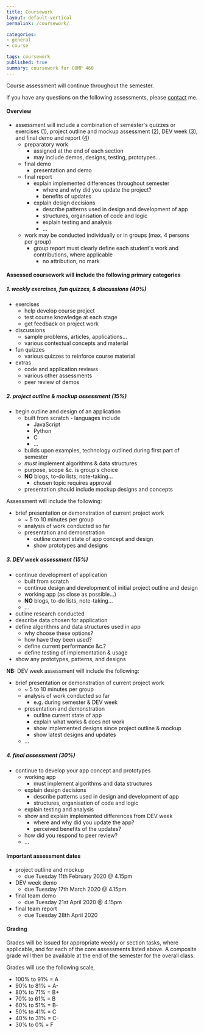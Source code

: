 ```yaml
---
title: Coursework
layout: default-vertical
permalink: /coursework/

categories:
- general
- course

tags: coursework
published: true
summary: coursework for COMP 460
---
```


Course assessment will continue throughout the semester.

If you have any questions on the following assessments, please [contact](/contact) me.
 
#### Overview

* assessment will include a combination of semester's quizzes or exercises ([1](#assessment1)), project outline and mockup assessment ([2](#assessment2)), DEV week ([3](#assessment3)), and final demo and report ([4](#assessment4))
  * preparatory work
    * assigned at the end of each section
    * may include demos, designs, testing, prototypes...
  * final demo
    * presentation and demo
  * final report
    * explain implemented differences throughout semester
      * where and why did you update the project?
      * benefits of updates
  	* explain design decisions
  	  * describe patterns used in design and development of app 
  	  * structures, organisation of code and logic
      * explain testing and analysis
      * ...
  * work may be conducted individually or in groups (max. 4 persons per group)
    * group report must clearly define each student's work and contributions, where applicable
      * no attribution, no mark

<!-- * [Final Report Outline - PDF Document](/assets/docs/extras/comp363-final-report-outline-2020.pdf) -->

#### Assessed coursework will include the following primary categories

<a id="assessment1"></a>

##### 1. weekly exercises, fun quizzes, & discussions (40%)

  * exercises
    * help develop course project
    * test course knowledge at each stage
    * get feedback on project work
  * discussions
    * sample problems, articles, applications...
    * various contextual concepts and material
  * fun quizzes
    * various quizzes to reinforce course material
  * extras
    * code and application reviews
    * various other assessments
    * peer review of demos

<a id="assessment2"></a>

##### 2. project outline & mockup assessment (15%)

  * begin outline and design of an application
    * built from scratch - languages include
	    * JavaScript
	    * Python
	    * C
	    * ...
    * builds upon examples, technology outlined during first part of semester
    * *must* implement algorithms & data structures
    * purpose, scope &c. is group's choice
    * **NO** blogs, to-do lists, note-taking...
	    * chosen topic requires approval
    * presentation should include mockup designs and concepts

Assessment will include the following:

  * brief presentation or demonstration of current project work
    * ~ 5 to 10 minutes per group
    * analysis of work conducted so far
    * presentation and demonstration
	    * outline current state of app concept and design
	    * show prototypes and designs

<a id="assessment3"></a>

##### 3. DEV week assessment (15%)

* continue development of application
	* built from scratch
	* continue design and development of initial project outline and design
	* working app (as close as possible...)
	* **NO** blogs, to-do lists, note-taking...
	* ...
* outline research conducted
* describe data chosen for application
* define algorithms and data structures used in app
  * why choose these options?
  * how have they been used?
  * define current performance &c.?
  * define testing of implementation & usage
* show any prototypes, patterns, and designs

**NB:** DEV week assessment will include the following:

  * brief presentation or demonstration of current project work
    * ~ 5 to 10 minutes per group
    * analysis of work conducted so far
	    * e.g. during semester & DEV week
    * presentation and demonstration
	    * outline current state of app
	    * explain what works & does not work
	    * show implemented designs since project outline & mockup
	    * show latest designs and updates
    * ...

<a id="assessment4"></a>

##### 4. final assessment (30%)

* continue to develop your app concept and prototypes
	* working app
      * must implement algorithms and data structures
	* explain design decisions
	  * describe patterns used in design and development of app 
	  * structures, organisation of code and logic
    * explain testing and analysis
	* show and explain implemented differences from DEV week
	  * where and why did you update the app?
	  * perceived benefits of the updates?
	* how did you respond to peer review?
	* ...

#### Important assessment dates

* project outline and mockup
  * due Tuesday 11th February 2020 @ 4.15pm
* DEV week demo
  * due Tuesday 17th March 2020 @ 4.15pm
* final team demo
  * due Tuesday 21st April 2020 @ 4.15pm
* final team report
  * due Tuesday 28th April 2020

#### Grading

Grades will be issued for appropriate weekly or section tasks, where applicable, and for each of the core assessments listed above.
A composite grade will then be available at the end of the semester for the overall class.

Grades will use the following scale,

  * 100% to 91% = A
  * 90% to 81%  = A-
  * 80% to 71%  = B+
  * 70% to 61%  = B
  * 60% to 51%  = B-
  * 50% to 41%  = C
  * 40% to 31%  = C-
  * 30% to 0%   = F
